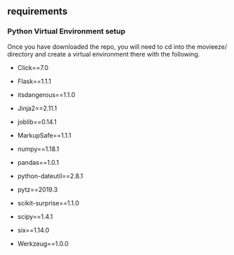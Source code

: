 ## requirements

### Python Virtual Environment setup

Once you have downloaded the repo, you will need to cd into the movieeze/ directory and create a virtual environment there with the following.

* Click==7.0
* Flask==1.1.1

* itsdangerous==1.1.0

* Jinja2==2.11.1

* joblib==0.14.1

* MarkupSafe==1.1.1

* numpy==1.18.1

* pandas==1.0.1

* python-dateutil==2.8.1

* pytz==2019.3

* scikit-surprise==1.1.0

* scipy==1.4.1

* six==1.14.0

* Werkzeug==1.0.0
